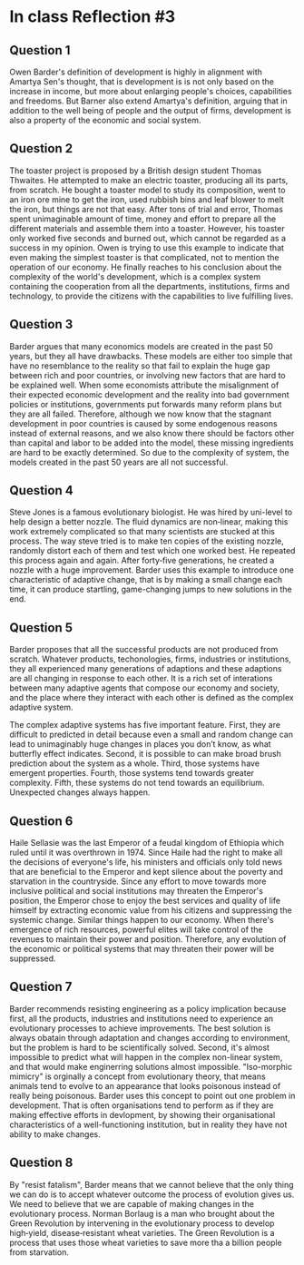 # In class Reflection #3

## Question 1 
Owen Barder's definition of development is highly in alignment with Amartya Sen's thought, that is development is is not only based on the increase in income, but more about enlarging people's choices, capabilities and freedoms. But Barner also extend Amartya's definition, arguing that in addition to the well being of people and the output of firms, development is also a property of the economic and social system.

## Question 2
The toaster project is proposed by a British design student Thomas Thwaites. He attempted to make an electric toaster, producing all its parts, from scratch. He bought a toaster model to study its composition, went to an iron ore mine to get the iron, used rubbish bins and leaf blower to melt the iron, but things are not that easy. After tons of trial and error, Thomas spent unimaginable amount of time, money and effort to prepare all the different materials and assemble them into a toaster. However, his toaster only worked five seconds and burned out, which cannot be regarded as a success in my opinion. Owen is trying to use this example to indicate that even making the simplest toaster is that complicated, not to mention the operation of our economy. He finally reaches to his conclusion about the complexity of the world's development, which is a complex system containing the cooperation from all the departments, institutions, firms and technology, to provide the citizens with the capabilities to live fulfilling lives.


## Question 3 
Barder argues that many economics models are created in the past 50 years, but they all have drawbacks. These models are either too simple that have no resemblance to the reality so that fail to explain the huge gap between rich and poor countries, or involving new factors that are hard to be explained well. When some economists attribute the misalignment of their expected economic development and the reality into bad government policies or institutions, governments put forwards many reform plans but they are all failed. Therefore, although we now know that the stagnant development in poor countries is caused by some endogenous reasons instead of external reasons, and we also know there should be factors other than capital and labor to be added into the model, these missing ingredients are hard to be exactly determined. So due to the complexity of system, the models created in the past 50 years are all not successful.



## Question 4 
Steve Jones is a famous evolutionary biologist. He was hired by uni-level to help design a better nozzle. The fluid dynamics are non‐linear, making this work extremely complicated so that many scientists are stucked at this process. The way steve tried is to make ten copies of the existing nozzle, randomly distort each of them and test which one worked best. He repeated this process again and again. After forty‐five generations, he created a nozzle with a huge improvement. Barder uses this example to introduce one characteristic of adaptive change, that is by making a small change each time, it can produce startling, game-changing jumps to new solutions in the end.  


## Question 5 

Barder proposes that all the successful products are not produced from scratch. Whatever products, techonologies, firms, industries or institutions, they all experienced many generations of adaptions and these adaptions are all changing in response to each other. It is a rich set of interations between many adaptive agents that compose our economy and society, and the place where they interact with each other is defined as the complex adaptive system.  

The complex adaptive systems has five important feature. First, they are difficult to predicted in detail because even a small and random change can lead to unimaginably huge changes in places you don’t know, as what butterfly effect indicates. Second, it is possible to can make broad brush prediction about the system as a whole. Third, those systems have emergent properties. Fourth, those systems tend towards greater complexity. Fifth, these systems do not tend towards an equilibrium. Unexpected changes always happen. 


## Question 6 

Haile Sellasie was the last Emperor of a feudal kingdom of Ethiopia which ruled until it was overthrown in 1974. Since Haile had the right to make all the decisions of everyone's life, his ministers and officials only told news that are beneficial to the Emperor and kept silence about the poverty and starvation in the countryside. Since any effort to move towards more inclusive political and social institutions may threaten the Emperor's position, the Emperor chose to enjoy the best services and quality of life himself by extracting economic value from his citizens and suppressing the systemic change. Similar things happen to our economy. When there's emergence of rich resources, powerful elites will take control of the revenues to maintain their power and position. Therefore, any evolution of the economic or political systems that may threaten their power will be suppressed. 


## Question 7 
Barder recommends resisting engineering as a policy implication because first, all the products, industries and institutions need to experience an evolutionary processes to achieve improvements. The best solution is always obatain through adaptation and changes according to environment, but the problem is hard to be scientifically solved. Second, it's almost impossible to predict what will happen in the complex non-linear system, and that would make enginerring solutions almost impossible. "Iso-morphic mimicry" is orginally a concept from evolutionary theory, that means animals tend to evolve to an appearance that looks poisonous instead of really being poisonous. Barder uses this concept to point out one problem in development. That is often organisations tend to perform as if they are making effective efforts in devlopment, by showing their organisational characteristics of a well-functioning institution, but in reality they have not ability to make changes.


## Question 8 
By "resist fatalism", Barder means that we cannot believe that the only thing we can do is to accept whatever outcome the process of evolution gives us. We need to believe that we are capable of making changes in the evolutionary process. Norman Borlaug is a man who brought about the Green Revolution by intervening in the evolutionary process to develop high‐yield, disease‐resistant wheat varieties. The Green Revolution is a process that uses those wheat varieties to save more tha a billion people from starvation.


